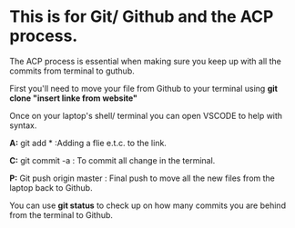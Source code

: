 # This is for Git/ Github and the ACP process.

The ACP process is essential when making sure you keep up with all the commits from terminal to guthub.

First you'll need to move your file from Github to your terminal using **git clone "insert linke from website"**

Once on your laptop's shell/ terminal you can open VSCODE to help with syntax.

**A:** git add * :Adding a flie e.t.c. to the link.

**C:** git commit -a : To commit all change in the terminal.

**P:** Git push origin master : Final push to move all the new files from the laptop back to Github.

You can use **git status** to check up on how many commits you are behind from the terminal to Github.

